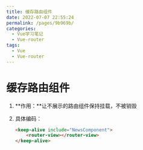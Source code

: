 ```yaml
---
title: 缓存路由组件
date: 2022-07-07 22:55:24
permalink: /pages/9b969b/
categories:
  - Vue学习笔记
  - Vue-router
tags:
  - Vue
  - Vue-router
---
```

# 缓存路由组件

1. **作用：**让不展示的路由组件保持挂载，不被销毁

2. 具体编码：

   ```html
   <keep-alive include="NewsComponent">
       <router-view></router-view>
   </keep-alive>
   ```
